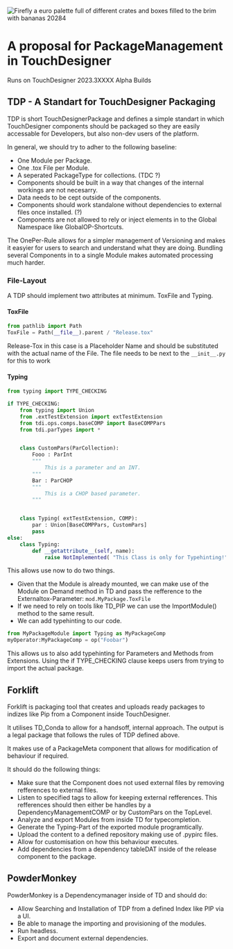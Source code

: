 
![Firefly a euro palette full of different crates and boxes filled to the brim with bananas 20284](https://github.com/user-attachments/assets/f99a642a-b3c6-42c8-9f2a-f17d1e444678)

# A proposal for PackageManagement in TouchDesigner

Runs on TouchDesigner 2023.3XXXX Alpha Builds

## TDP - A Standart for TouchDesigner Packaging
TDP is short TouchDesignerPackage and defines a simple standart in which TouchDesigner components should be packaged so they are easily accessable for Developers, but also non-dev users of the platform.

In general, we should try to adher to the following baseline:
- One Module per Package.
- One .tox File per Module.
- A seperated PackageType for collections. (TDC ?)
- Components should be built in a way that changes of the internal workings are not necesarry.
- Data needs to be cept outside of the components.
- Components should work standalone without dependencies to external files once installed. (?)
- Components are not allowed to rely or inject elements in to the Global Namespace like GlobalOP-Shortcuts.

The OnePer-Rule allows for a simpler management of Versioning and makes it easyier for users to search and understand what they are doing. Bundling several Components in to a single Module makes automated processing much harder.

### File-Layout
A TDP should implement two attributes at minimum. ToxFile and Typing.

#### ToxFile
```python
from pathlib import Path
ToxFile = Path(__file__).parent / "Release.tox"
```
Release-Tox in this case is a Placeholder Name and should be substituted with the actual name of the File. 
The file needs to be next to the ```__init__.py``` for this to work
#### Typing
```python
from typing import TYPE_CHECKING

if TYPE_CHECKING:
    from typing import Union
    from .extTestExtension import extTestExtension
    from tdi.ops.comps.baseCOMP import BaseCOMPPars
    from tdi.parTypes import *


    class CustomPars(ParCollection):
        Fooo : ParInt
        """
            This is a parameter and an INT.
        """
        Bar : ParCHOP
        """
            This is a CHOP based parameter.
        """


    class Typing( extTestExtension, COMP):
        par : Union[BaseCOMPPars, CustomPars]
        pass
else:
    class Typing:
        def __getattribute__(self, name):
            raise NotImplemented( "This Class is only for Typehinting!")
```

This allows use now to do two things. 
- Given that the Module is already mounted, we can make use of the Module on Demand method in TD and pass the refference to the Externaltox-Parameter:
```mod.MyPackage.ToxFile```
- If we need to rely on tools like TD_PIP we can use the ImportModule() method to the same result.
- We can add typehinting to our code.
```python
from MyPackageModule import Typing as MyPackageComp
myOperator:MyPackageComp = op("Foobar")
```
This allows us to also add typehinting for Parameters and Methods from Extensions.
Using the if TYPE_CHECKING clause keeps users from trying to import the actual package.

## Forklift
Forklift is packaging tool that creates and uploads ready packages to indizes like Pip from a Component inside TouchDesigner.

It utilises TD_Conda to allow for a handsoff, internal approach. The output is a legal package that follows the rules of TDP defined above. 

It makes use of a PackageMeta component that allows for modification of behaviour if required.

It should do the following things:
- Make sure that the Component does not used external files by removing refferences to external files.
- Listen to specified tags to allow for keeping external refferences. This refferences should then either be handles by a DependencyManagementCOMP or by CustomPars on the TopLevel.
- Analyze and export Modules from inside TD for typecompletion.
- Generate the Typing-Part of the exported module programtically.
- Upload the content to a defined repository making use of .pypirc files.
- Allow for customisation on how this behaviour executes.
- Add dependencies from a dependency tableDAT inside of the release component to the package.

## PowderMonkey
PowderMonkey is a Dependencymanager inside of TD and should do:
- Allow Searching and Installation of TDP from a defined Index like PIP via a UI.
- Be able to manage the importing and provisioning of the modules.
- Run headless.
- Export and document external dependencies. 
